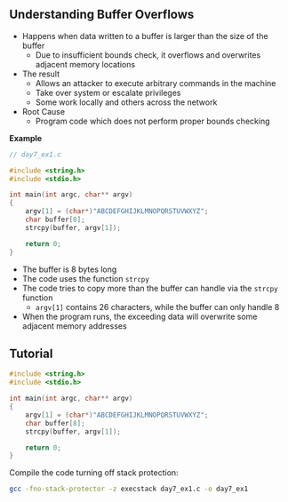 ## Understanding Buffer Overflows
- Happens when data written to a buffer is larger than the size of the buffer
	- Due to insufficient bounds check, it overflows and overwrites adjacent memory locations
- The result
	- Allows an attacker to execute arbitrary commands in the machine
	- Take over system or escalate privileges
	- Some work locally and others across the network
- Root Cause
	- Program code which does not perform proper bounds checking

**Example**
```c
// day7_ex1.c

#include <string.h>
#include <stdio.h>

int main(int argc, char** argv)
{
	argv[1] = (char*)"ABCDEFGHIJKLMNOPQRSTUVWXYZ";
	char buffer[8];
	strcpy(buffer, argv[1]);

	return 0;
}
```

- The buffer is 8 bytes long
- The code uses the function `strcpy`
- The code tries to copy more than the buffer can handle via the `strcpy` function
	- `argv[1]` contains 26 characters, while the buffer can only handle 8
- When the program runs, the exceeding data will overwrite some adjacent memory addresses




## Tutorial
```c
#include <string.h>
#include <stdio.h>

int main(int argc, char** argv)
{
	argv[1] = (char*)"ABCDEFGHIJKLMNOPQRSTUVWXYZ";
	char buffer[8];
	strcpy(buffer, argv[1]);

	return 0;
}
```

Compile the code turning off stack protection:
```sh
gcc -fno-stack-protector -z execstack day7_ex1.c -o day7_ex1
```


